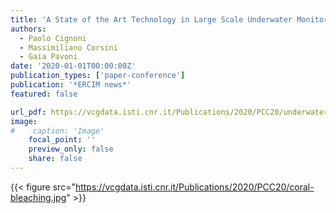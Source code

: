 ```yaml
---
title: 'A State of the Art Technology in Large Scale Underwater Monitoring'
authors:
  - Paolo Cignoni
  - Massimiliano Corsini
  - Gaia Pavoni
date: '2020-01-01T00:00:00Z'
publication_types: ['paper-conference']
publication: '*ERCIM news*'
featured: false

url_pdf: https://vcgdata.isti.cnr.it/Publications/2020/PCC20/underwater-monitoring-ercim.pdf
image:
#    caption: 'Image'
    focal_point: ''
    preview_only: false
    share: false
---
```

{{< figure src="https://vcgdata.isti.cnr.it/Publications/2020/PCC20/coral-bleaching.jpg" >}}
